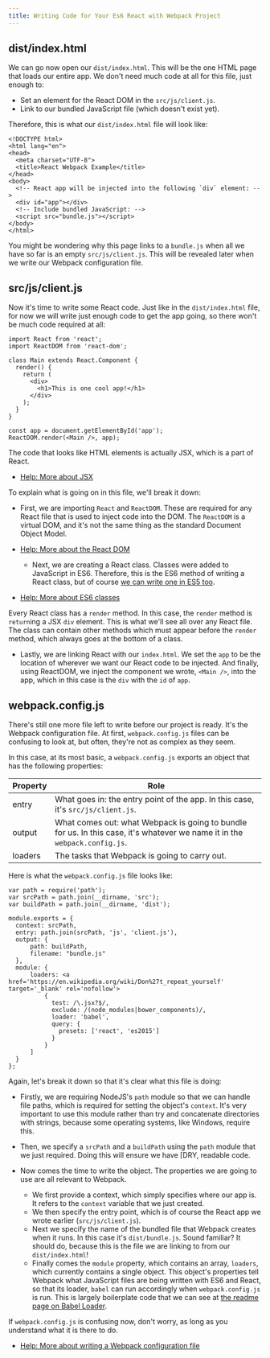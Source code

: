 ```yaml
---
title: Writing Code for Your Es6 React with Webpack Project
---
```

## dist/index.html

We can go now open our `dist/index.html`. This will be the one HTML page that loads our entire app. We don't need much code at all for this file, just enough to:

*   Set an element for the React DOM in the `src/js/client.js`.
*   Link to our bundled JavaScript file (which doesn't exist yet).

Therefore, this is what our `dist/index.html` file will look like:

    <!DOCTYPE html>
    <html lang="en">
    <head>
      <meta charset="UTF-8">
      <title>React Webpack Example</title>
    </head>
    <body>
      <!-- React app will be injected into the following `div` element: -->
      <div id="app"></div>
      <!-- Include bundled JavaScript: -->
      <script src="bundle.js"></script>
    </body>
    </html>

You might be wondering why this page links to a `bundle.js` when all we have so far is an empty `src/js/client.js`. This will be revealed later when we write our Webpack configuration file.

## src/js/client.js

Now it's time to write some React code. Just like in the `dist/index.html` file, for now we will write just enough code to get the app going, so there won't be much code required at all:

    import React from 'react';
    import ReactDOM from 'react-dom';

    class Main extends React.Component {
      render() {
        return (
          <div>
            <h1>This is one cool app!</h1>
          </div>
        );
      }
    }

    const app = document.getElementById('app');
    ReactDOM.render(<Main />, app);

The code that looks like HTML elements is actually JSX, which is a part of React.

*   <a href='http://buildwithreact.com/tutorial/jsx' target='_blank' rel='nofollow'>Help: More about JSX</a>

To explain what is going on in this file, we'll break it down:  
- First, we are importing `React` and `ReactDOM`. These are required for any React file that is used to inject code into the DOM. The `ReactDOM` is a virtual DOM, and it's not the same thing as the standard Document Object Model.

*   <a href='https://facebook.github.io/react/docs/glossary.html' target='_blank' rel='nofollow'>Help: More about the React DOM</a>
    *   Next, we are creating a React class. Classes were added to JavaScript in ES6\. Therefore, this is the ES6 method of writing a React class, but of course <a href='https://toddmotto.com/react-create-class-versus-component/' target='_blank' rel='nofollow'>we can write one in ES5 too</a>.

*   <a href='https://developer.mozilla.org/en-US/docs/Web/JavaScript/Reference/Classes' target='_blank' rel='nofollow'>Help: More about ES6 classes</a>

Every React class has a `render` method. In this case, the `render` method is `return`ing a JSX `div` element. This is what we'll see all over any React file. The class can contain other methods which must appear before the `render` method, which always goes at the bottom of a class.

*   Lastly, we are linking React with our `index.html`. We set the `app` to be the location of wherever we want our React code to be injected. And finally, using ReactDOM, we inject the component we wrote, `<Main />`, into the app, which in this case is the `div` with the `id` of `app`.

## webpack.config.js

There's still one more file left to write before our project is ready. It's the Webpack configuration file. At first, `webpack.config.js` files can be confusing to look at, but often, they're not as complex as they seem.

In this case, at its most basic, a `webpack.config.js` exports an object that has the following properties:

| Property | Role |  
| --- | --- |  
| entry | What goes in: the entry point of the app. In this case, it's `src/js/client.js`. |  
| output | What comes out: what Webpack is going to bundle for us. In this case, it's whatever we name it in the `webpack.config.js`. |  
| loaders | The tasks that Webpack is going to carry out. |

Here is what the `webpack.config.js` file looks like:

    var path = require('path');
    var srcPath = path.join(__dirname, 'src');
    var buildPath = path.join(__dirname, 'dist');

    module.exports = {
      context: srcPath,
      entry: path.join(srcPath, 'js', 'client.js'),
      output: {
          path: buildPath,
          filename: "bundle.js"
      },
      module: {
          loaders: <a href='https://en.wikipedia.org/wiki/Don%27t_repeat_yourself' target='_blank' rel='nofollow'>
              {
                test: /\.jsx?$/,
                exclude: /(node_modules|bower_components)/,
                loader: 'babel',
                query: {
                  presets: ['react', 'es2015']
                }
              }
          ]
      }
    };

Again, let's break it down so that it's clear what this file is doing:

*   Firstly, we are requiring NodeJS's `path` module so that we can handle file paths, which is required for setting the object's `context`. It's very important to use this module rather than try and concatenate directories with strings, because some operating systems, like Windows, require this.

*   Then, we specify a `srcPath` and a `buildPath` using the `path` module that we just required. Doing this will ensure we have [DRY</a>, readable code.

*   Now comes the time to write the object. The properties we are going to use are all relevant to Webpack.

    *   We first provide a context, which simply specifies where our app is. It refers to the `context` variable that we just created.
    *   We then specify the entry point, which is of course the React app we wrote earlier (`src/js/client.js`).
    *   Next we specify the name of the bundled file that Webpack creates when it runs. In this case it's `dist/bundle.js`. Sound familiar? It should do, because this is the file we are linking to from our `dist/index.html`!
    *   Finally comes the `module` property, which contains an array, `loaders`, which currently contains a single object. This object's properties tell Webpack what JavaScript files are being written with ES6 and React, so that its loader, `babel` can run accordingly when `webpack.config.js` is run. This is largely boilerplate code that we can see at <a href='https://github.com/babel/babel-loader' target='_blank' rel='nofollow'>the readme page on Babel Loader</a>.

If `webpack.config.js` is confusing now, don't worry, as long as you understand what it is there to do.

*   <a href='https://webpack.github.io/docs/tutorials/getting-started/#config-file' target='_blank' rel='nofollow'>Help: More about writing a Webpack configuration file</a>
